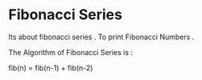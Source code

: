 # Fibonacci Series 

Its about fibonacci series .
To print Fibonacci Numbers .

The Algorithm of Fibonacci Series is :

fib(n) = fib(n-1) + fib(n-2)
